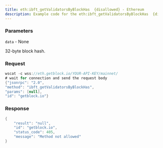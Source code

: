 ```yaml
---
title: eth:ibft_getValidatorsByBlockHas  {disallowed} - Ethereum
description: Example code for the eth:ibft_getValidatorsByBlockHas  {disallowed} ws method. Сomplete guide on how to use eth:ibft_getValidatorsByBlockHas  {disallowed} ws in GetBlock.io Web3 documentation.
---
```


### Parameters


`data` - None

32-byte block hash.

### Request

``` java
wscat -c wss://eth.getblock.io/YOUR-API-KEY/mainnet/ 
# wait for connection and send the request body 
{"jsonrpc": "2.0",
"method": "ibft_getValidatorsByBlockHas",
"params": [null],
"id": "getblock.io"}
```

###  Response

``` java
{
    "result": "null",
    "id": "getblock.io",
    "status_code": 405,
    "message": "Method not allowed"
}
```

